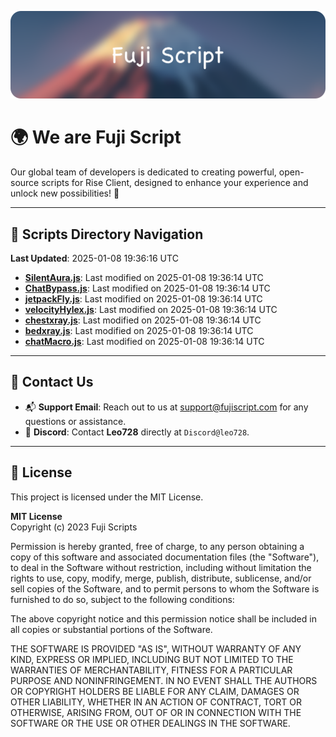 ![Banner](.github/b.webp)

# 🌍 **We are Fuji Script**

Our global team of developers is dedicated to creating powerful, open-source scripts for Rise Client, designed to enhance your experience and unlock new possibilities! 🌟

---
<!-- SCRIPTS_NAVIGATION_START -->
## 📂 **Scripts Directory Navigation**

**Last Updated**: 2025-01-08 19:36:16 UTC

- **[SilentAura.js](scripts/SilentAura.js)**: Last modified on 2025-01-08 19:36:14 UTC
- **[ChatBypass.js](scripts/ChatBypass.js)**: Last modified on 2025-01-08 19:36:14 UTC
- **[jetpackFly.js](scripts/jetpackFly.js)**: Last modified on 2025-01-08 19:36:14 UTC
- **[velocityHylex.js](scripts/velocityHylex.js)**: Last modified on 2025-01-08 19:36:14 UTC
- **[chestxray.js](scripts/chestxray.js)**: Last modified on 2025-01-08 19:36:14 UTC
- **[bedxray.js](scripts/bedxray.js)**: Last modified on 2025-01-08 19:36:14 UTC
- **[chatMacro.js](scripts/chatMacro.js)**: Last modified on 2025-01-08 19:36:14 UTC

<!-- SCRIPTS_NAVIGATION_END -->

---

## 💬 **Contact Us**  
- 📬 **Support Email**: Reach out to us at [support@fujiscript.com](mailto:support@fujiscript.com) for any questions or assistance.  
- 💬 **Discord**: Contact **Leo728** directly at `Discord@leo728`.

---

## 📜 **License**

This project is licensed under the MIT License.  

**MIT License**  
Copyright (c) 2023 Fuji Scripts  

Permission is hereby granted, free of charge, to any person obtaining a copy of this software and associated documentation files (the "Software"), to deal in the Software without restriction, including without limitation the rights to use, copy, modify, merge, publish, distribute, sublicense, and/or sell copies of the Software, and to permit persons to whom the Software is furnished to do so, subject to the following conditions:  

The above copyright notice and this permission notice shall be included in all copies or substantial portions of the Software.  

THE SOFTWARE IS PROVIDED "AS IS", WITHOUT WARRANTY OF ANY KIND, EXPRESS OR IMPLIED, INCLUDING BUT NOT LIMITED TO THE WARRANTIES OF MERCHANTABILITY, FITNESS FOR A PARTICULAR PURPOSE AND NONINFRINGEMENT. IN NO EVENT SHALL THE AUTHORS OR COPYRIGHT HOLDERS BE LIABLE FOR ANY CLAIM, DAMAGES OR OTHER LIABILITY, WHETHER IN AN ACTION OF CONTRACT, TORT OR OTHERWISE, ARISING FROM, OUT OF OR IN CONNECTION WITH THE SOFTWARE OR THE USE OR OTHER DEALINGS IN THE SOFTWARE.  
